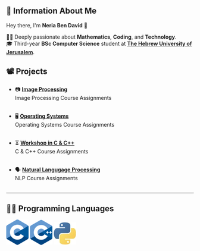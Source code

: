 ## 🙇 Information About Me 

Hey there, I'm **Neria Ben David** 👋  


👨‍🔬 Deeply passionate about **Mathematics**, **Coding**, and **Technology**.   
🎓 Third-year **BSc Computer Science** student at **[The Hebrew University of Jerusalem](https://en.huji.ac.il/)**.

## 📽️ Projects  
- 📷 [**Image Processing**](https://github.com/neriabd/ImageProcessing)
<br> Image Processing Course Assignments
<br><br> 

- 🖥️ [**Operating Systems**](https://github.com/neriabd/OperatingSystems)
<br>Operating Systems Course Assignments
<br><br>

- ⏳ [**Workshop in C & C++**](https://github.com/neriabd/Workshop-C-CPP)
<br>C & C++ Course Assignments
<br><br>

- 🗣️ [**Natural Langugage Processing**](https://github.com/neriabd/Natural-Language-Processing)
<br>NLP Course Assignments
<br><br>

***
## 👨‍💻 Programming Languages
[![C Icon](logos/c.png)](https://en.wikipedia.org/wiki/C_(programming_language))
[![CPP Icon](logos/cpp.png)](https://en.wikipedia.org/wiki/C%2B%2B)
[![Python Icon](logos/Python.jpeg)](https://www.python.org)




<!--
**neriabd/neriabd** is a ✨ _special_ ✨ repository because its `README.md` (this file) appears on your GitHub profile.

Here are some ideas to get you started:

- 🔭 I’m currently working on ...
- 🌱 I’m currently learning ...
- 👯 I’m looking to collaborate on ...
- 🤔 I’m looking for help with ...
- 💬 Ask me about ...
- 📫 How to reach me: ...
- 😄 Pronouns: ...
- ⚡ Fun fact: ...
-->
